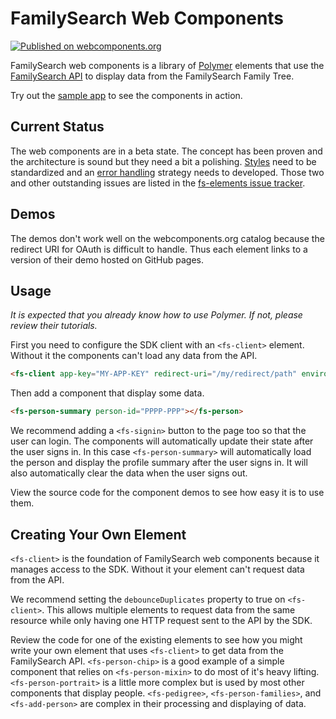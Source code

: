 # FamilySearch Web Components

[![Published on webcomponents.org](https://img.shields.io/badge/webcomponents.org-published-blue.svg)](https://www.webcomponents.org/collection/fs-webcomponents/fs-elements)

FamilySearch web components is a library of [Polymer](https://www.polymer-project.org/1.0/)
elements that use the [FamilySearch API](https://familysearch.org/developers/)
to display data from the FamilySearch Family Tree.

Try out the [sample app](https://fs-wc-sample-app.herokuapp.com/) to see the
components in action.

## Current Status

The web components are in a beta state. The concept has been proven and the
architecture is sound but they need a bit a polishing. [Styles](https://github.com/fs-webcomponents/fs-elements/issues/1)
need to be standardized and an [error handling](https://github.com/fs-webcomponents/fs-elements/issues/2)
strategy needs to developed. Those two and other outstanding issues are listed 
in the [fs-elements issue tracker](https://github.com/fs-webcomponents/fs-elements/issues).

## Demos

The demos don't work well on the webcomponents.org catalog because the redirect
URI for OAuth is difficult to handle. Thus each element links to a version of 
their demo hosted on GitHub pages.

## Usage

_It is expected that you already know how to use Polymer. If not, please review
their tutorials._

First you need to configure the SDK client with an `<fs-client>` element. Without
it the components can't load any data from the API.

```html
<fs-client app-key="MY-APP-KEY" redirect-uri="/my/redirect/path" environment="production"></fs-client>
```

Then add a component that display some data.

```html
<fs-person-summary person-id="PPPP-PPP"></fs-person>
```

We recommend adding a `<fs-signin>` button to the page too so that the user can
login. The components will automatically update their state after the user signs
in. In this case `<fs-person-summary>` will automatically load the person and
display the profile summary after the user signs in. It will also automatically
clear the data when the user signs out.

View the source code for the component demos to see how easy it is to use them.

## Creating Your Own Element

`<fs-client>` is the foundation of FamilySearch web components because it manages
access to the SDK. Without it your element can't request data from the API.

We recommend setting the `debounceDuplicates` property to true on `<fs-client>`.
This allows multiple elements to request data from the same resource while only
having one HTTP request sent to the API by the SDK.

Review the code for one of the existing elements to see how you might write your
own element that uses `<fs-client>` to get data from the FamilySearch API.
`<fs-person-chip>` is a good example of a simple component that relies on 
`<fs-person-mixin>` to do most of it's heavy lifting. `<fs-person-portrait>` is
a little more complex but is used by most other components that display people.
`<fs-pedigree>`, `<fs-person-families>`, and `<fs-add-person>` are complex in 
their processing and displaying of data.